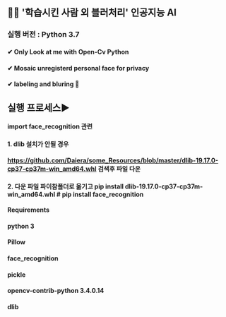 ## 👸🤴 **'학습시킨 사람 외 블러처리' 인공지능 AI**

### 실행 버전 : Python 3.7

#### ✔ Only Look at me with Open-Cv Python

#### ✔ Mosaic unregisterd personal face for privacy

#### ✔ labeling and bluring 💖



## 실행 프로세스▶


**import  face_recognition 관련** 


#### 1. dlib 설치가 안될 경우

#### https://github.com/Daiera/some_Resources/blob/master/dlib-19.17.0-cp37-cp37m-win_amd64.whl 검색후 파일 다운


#### 2. 다운 파일 파이참폴더로 옮기고 pip install dlib-19.17.0-cp37-cp37m-win_amd64.whl     # pip install face_recognition



**Requirements** 


#### python 3
#### Pillow
#### face_recognition
#### pickle
#### opencv-contrib-python 3.4.0.14
#### dlib
